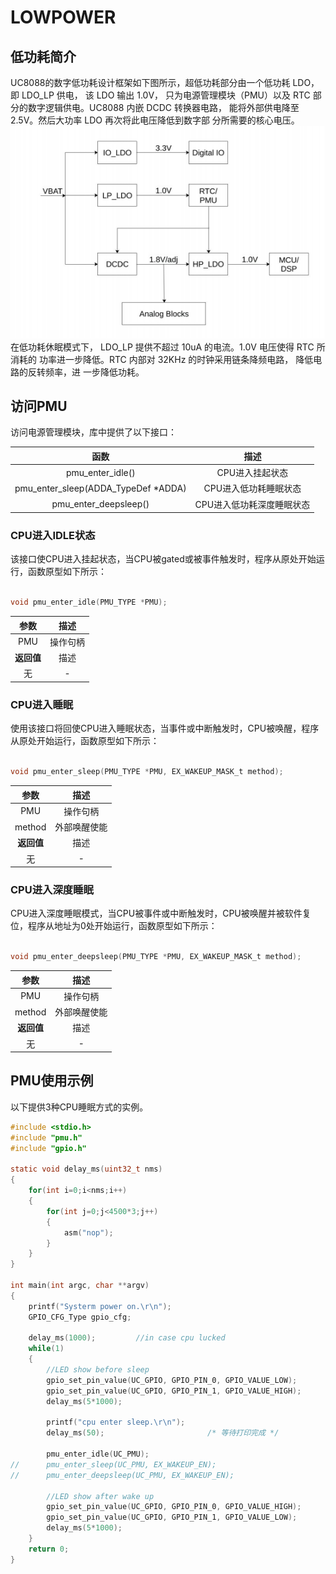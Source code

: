 # LOWPOWER #
## 低功耗简介 ##
UC8088的数字低功耗设计框架如下图所示，超低功耗部分由一个低功耗 LDO，即 LDO_LP 供电， 该 LDO 输出 1.0V， 只为电源管理模块（PMU）以及 RTC 部分的数字逻辑供电。UC8088 内嵌 DCDC 转换器电路， 能将外部供电降至 2.5V。然后大功率 LDO 再次将此电压降低到数字部 分所需要的核心电压。  
![avatar](sys_power.png)
在低功耗休眠模式下， LDO_LP 提供不超过 10uA 的电流。1.0V 电压使得 RTC 所消耗的 功率进一步降低。RTC 内部对 32KHz 的时钟采用链条降频电路， 降低电路的反转频率，进 一步降低功耗。
## 访问PMU ##
访问电源管理模块，库中提供了以下接口：

|函数|描述|
|:---:|:---:|
|pmu_enter_idle()|CPU进入挂起状态|
|pmu_enter_sleep(ADDA_TypeDef *ADDA)|CPU进入低功耗睡眠状态|
|pmu_enter_deepsleep()|CPU进入低功耗深度睡眠状态|

### CPU进入IDLE状态 ###
该接口使CPU进入挂起状态，当CPU被gated或被事件触发时，程序从原处开始运行，函数原型如下所示：  
```C

void pmu_enter_idle(PMU_TYPE *PMU);

```
|**参数**|**描述**|
|:---:|:---:|
|PMU|操作句柄|
|**返回值**|描述|
|无|-|

### CPU进入睡眠 ###
使用该接口将回使CPU进入睡眠状态，当事件或中断触发时，CPU被唤醒，程序从原处开始运行，函数原型如下所示：  
```C

void pmu_enter_sleep(PMU_TYPE *PMU, EX_WAKEUP_MASK_t method);

```
|**参数**|**描述**|
|:---:|:---:|
|PMU|操作句柄|
|method|外部唤醒使能|
|**返回值**|描述|
|无|-|

### CPU进入深度睡眠 ###
CPU进入深度睡眠模式，当CPU被事件或中断触发时，CPU被唤醒并被软件复位，程序从地址为0处开始运行，函数原型如下所示：  
```C

void pmu_enter_deepsleep(PMU_TYPE *PMU, EX_WAKEUP_MASK_t method);

```
|**参数**|**描述**|
|:---:|:---:|
|PMU|操作句柄|
|method|外部唤醒使能|
|**返回值**|描述|
|无|-|

## PMU使用示例 ##
以下提供3种CPU睡眠方式的实例。
```C
#include <stdio.h>
#include "pmu.h"
#include "gpio.h"

static void delay_ms(uint32_t nms)
{
    for(int i=0;i<nms;i++)
    {
        for(int j=0;j<4500*3;j++)
        {
            asm("nop");
        }
    }
}

int main(int argc, char **argv)
{
	printf("Systerm power on.\r\n");
	GPIO_CFG_Type gpio_cfg;
	
	delay_ms(1000);			//in case cpu lucked
	while(1)
	{
		//LED show before sleep
		gpio_set_pin_value(UC_GPIO, GPIO_PIN_0, GPIO_VALUE_LOW);
		gpio_set_pin_value(UC_GPIO, GPIO_PIN_1, GPIO_VALUE_HIGH);
		delay_ms(5*1000);
		
		printf("cpu enter sleep.\r\n");
		delay_ms(50);						/* 等待打印完成 */
		
		pmu_enter_idle(UC_PMU);
//		pmu_enter_sleep(UC_PMU, EX_WAKEUP_EN);
//		pmu_enter_deepsleep(UC_PMU, EX_WAKEUP_EN);
		
		//LED show after wake up
		gpio_set_pin_value(UC_GPIO, GPIO_PIN_0, GPIO_VALUE_HIGH);
		gpio_set_pin_value(UC_GPIO, GPIO_PIN_1, GPIO_VALUE_LOW);
		delay_ms(5*1000);
	}
	return 0;
}
```


